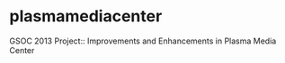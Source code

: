 plasmamediacenter
=================

GSOC 2013 Project:: Improvements and Enhancements in Plasma Media Center
